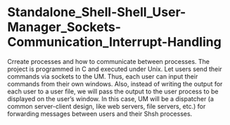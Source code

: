 # Standalone_Shell-Shell_User-Manager_Sockets-Communication_Interrupt-Handling
 Crreate processes and how to communicate between processes. The project is programmed in C and executed under Unix. Let users send their commands via sockets to the UM. Thus, each user can input their commands from their own windows. Also, instead of writing the output for each user to a user file, we will pass the output to the user process to be displayed on the user’s window. In this case, UM will be a dispatcher (a common server-client design, like web servers, file servers, etc.) for forwarding messages between users and their Shsh processes.

